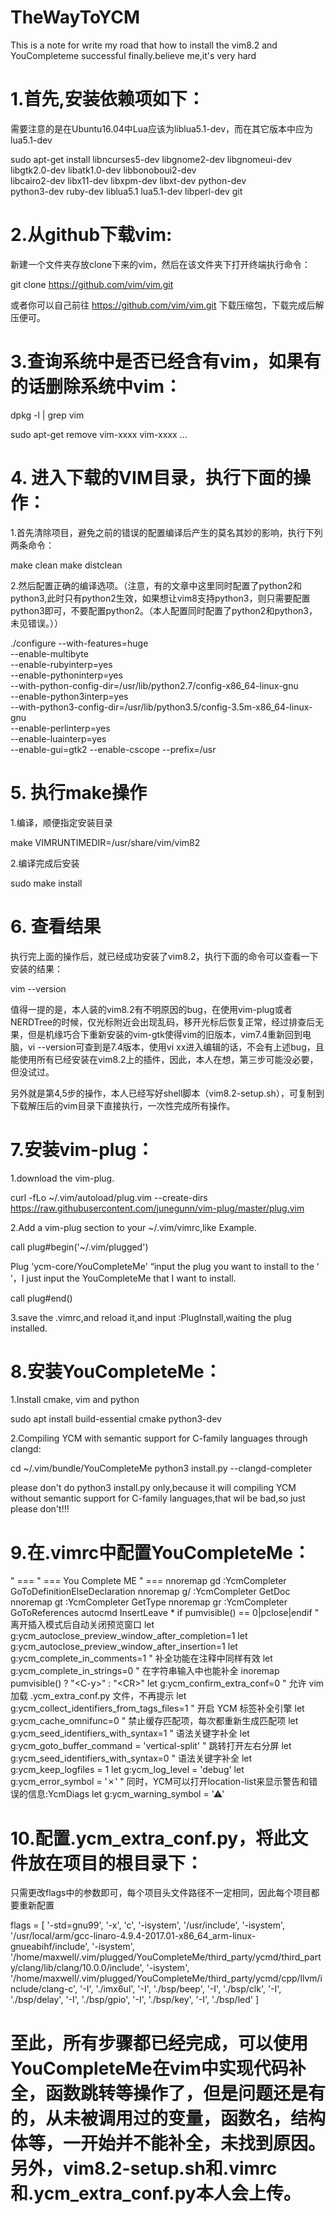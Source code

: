 # TheWayToYCM

This is a note for write my road that how to install the vim8.2 and YouCompleteme successful finally.believe me,it's very hard


# 1.首先,安装依赖项如下：

需要注意的是在Ubuntu16.04中Lua应该为liblua5.1-dev，而在其它版本中应为lua5.1-dev

sudo apt-get install libncurses5-dev libgnome2-dev libgnomeui-dev \
    libgtk2.0-dev libatk1.0-dev libbonoboui2-dev \
    libcairo2-dev libx11-dev libxpm-dev libxt-dev python-dev \
    python3-dev ruby-dev liblua5.1 lua5.1-dev libperl-dev git


# 2.从github下载vim:

新建一个文件夹存放clone下来的vim，然后在该文件夹下打开终端执行命令：

git clone https://github.com/vim/vim.git

或者你可以自己前往 https://github.com/vim/vim.git 下载压缩包，下载完成后解压便可。

# 3.查询系统中是否已经含有vim，如果有的话删除系统中vim：

dpkg -l | grep vim

sudo apt-get remove vim-xxxx vim-xxxx ...

# 4. 进入下载的VIM目录，执行下面的操作：

1.首先清除项目，避免之前的错误的配置编译后产生的莫名其妙的影响，执行下列两条命令：

make clean
make distclean

2.然后配置正确的编译选项。（注意，有的文章中这里同时配置了python2和python3,此时只有python2生效，如果想让vim8支持python3，则只需要配置python3即可，不要配置python2。（本人配置同时配置了python2和python3，未见错误。））

./configure --with-features=huge \
--enable-multibyte \
--enable-rubyinterp=yes \
--enable-pythoninterp=yes \
--with-python-config-dir=/usr/lib/python2.7/config-x86_64-linux-gnu \
--enable-python3interp=yes \
--with-python3-config-dir=/usr/lib/python3.5/config-3.5m-x86_64-linux-gnu \
--enable-perlinterp=yes \
--enable-luainterp=yes \
--enable-gui=gtk2 --enable-cscope --prefix=/usr

# 5. 执行make操作

1.编译，顺便指定安装目录

make VIMRUNTIMEDIR=/usr/share/vim/vim82

2.编译完成后安装

sudo make install

# 6. 查看结果

执行完上面的操作后，就已经成功安装了vim8.2，执行下面的命令可以查看一下安装的结果：

vim --version

值得一提的是，本人装的vim8.2有不明原因的bug，在使用vim-plug或者NERDTree的时候，仅光标附近会出现乱码，移开光标后恢复正常，经过排查后无果，但是机缘巧合下重新安装的vim-gtk使得vim的旧版本，vim7.4重新回到电脑，vi --version可查到是7.4版本，使用vi xx进入编辑的话，不会有上述bug，且能使用所有已经安装在vim8.2上的插件，因此，本人在想，第三步可能没必要，但没试过。

另外就是第4,5步的操作，本人已经写好shell脚本（vim8.2-setup.sh），可复制到下载解压后的vim目录下直接执行，一次性完成所有操作。

# 7.安装vim-plug：

1.download the vim-plug.

curl -fLo ~/.vim/autoload/plug.vim --create-dirs \
    https://raw.githubusercontent.com/junegunn/vim-plug/master/plug.vim
    
2.Add a vim-plug section to your ~/.vim/vimrc,like Example.

call plug#begin('~/.vim/plugged')

Plug 'ycm-core/YouCompleteMe'        “input the plug you want to install to the ‘ ’，I just input the YouCompleteMe that I want to install.

call plug#end()

3.save the .vimrc,and reload it,and input :PlugInstall,waiting the plug installed.

# 8.安装YouCompleteMe：

1.Install cmake, vim and python

sudo apt install build-essential cmake python3-dev

2.Compiling YCM with semantic support for C-family languages through clangd:

cd ~/.vim/bundle/YouCompleteMe
python3 install.py --clangd-completer

please don't do python3 install.py only,because it will compiling YCM without semantic support for C-family languages,that wil be bad,so just please don't!!!

# 9.在.vimrc中配置YouCompleteMe：

" ===
" === You Complete ME
" ===
nnoremap gd :YcmCompleter GoToDefinitionElseDeclaration<CR>
nnoremap g/ :YcmCompleter GetDoc<CR>
nnoremap gt :YcmCompleter GetType<CR>
nnoremap gr :YcmCompleter GoToReferences<CR>
autocmd InsertLeave * if pumvisible() == 0|pclose|endif " 离开插入模式后自动关闭预览窗口
let g:ycm_autoclose_preview_window_after_completion=1
let g:ycm_autoclose_preview_window_after_insertion=1
let g:ycm_complete_in_comments=1                   		" 补全功能在注释中同样有效
let g:ycm_complete_in_strings=0							" 在字符串输入中也能补全
inoremap <expr><CR> pumvisible() ? "\<C-y>" : "\<CR>"
let g:ycm_confirm_extra_conf=0                     		" 允许 vim 加载 .ycm_extra_conf.py 文件，不再提示
let g:ycm_collect_identifiers_from_tags_files=1    		" 开启 YCM 标签补全引擎
let g:ycm_cache_omnifunc=0                         		" 禁止缓存匹配项，每次都重新生成匹配项
let g:ycm_seed_identifiers_with_syntax=1           		" 语法关键字补全
let g:ycm_goto_buffer_command = 'vertical-split'   		" 跳转打开左右分屏
let g:ycm_seed_identifiers_with_syntax=0				" 语法关键字补全
let g:ycm_keep_logfiles = 1
let g:ycm_log_level = 'debug'
let g:ycm_error_symbol = '✗'							" 同时，YCM可以打开location-list来显示警告和错误的信息:YcmDiags
let g:ycm_warning_symbol = '⚠'

# 10.配置.ycm_extra_conf.py，将此文件放在项目的根目录下：

只需更改flags中的参数即可，每个项目头文件路径不一定相同，因此每个项目都要重新配置

flags = [
'-std=gnu99',
'-x',
'c',
'-isystem',
'/usr/include',
'-isystem',
'/usr/local/arm/gcc-linaro-4.9.4-2017.01-x86_64_arm-linux-gnueabihf/include',
'-isystem',
'/home/maxwell/.vim/plugged/YouCompleteMe/third_party/ycmd/third_party/clang/lib/clang/10.0.0/include',
'-isystem',
'/home/maxwell/.vim/plugged/YouCompleteMe/third_party/ycmd/cpp/llvm/include/clang-c',
'-I',
'./imx6ul',
'-I',
'./bsp/beep',
'-I',
'./bsp/clk',
'-I',
'./bsp/delay',
'-I',
'./bsp/gpio',
'-I',
'./bsp/key',
'-I',
'./bsp/led'
]

# 至此，所有步骤都已经完成，可以使用YouCompleteMe在vim中实现代码补全，函数跳转等操作了，但是问题还是有的，从未被调用过的变量，函数名，结构体等，一开始并不能补全，未找到原因。另外，vim8.2-setup.sh和.vimrc和.ycm_extra_conf.py本人会上传。


